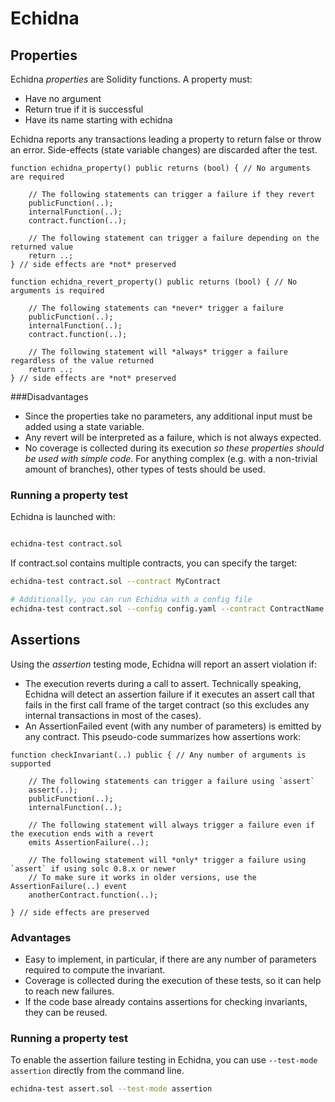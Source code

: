 # Echidna 

## Properties 

Echidna *properties* are Solidity functions. A property must:

- Have no argument
- Return true if it is successful
- Have its name starting with echidna

Echidna reports any transactions leading a property to return false or throw an error. Side-effects (state variable changes) are discarded after the test.

```solidity
function echidna_property() public returns (bool) { // No arguments are required

    // The following statements can trigger a failure if they revert 
    publicFunction(..);
    internalFunction(..);
    contract.function(..);

    // The following statement can trigger a failure depending on the returned value
    return ..;
} // side effects are *not* preserved

function echidna_revert_property() public returns (bool) { // No arguments is required

    // The following statements can *never* trigger a failure
    publicFunction(..);
    internalFunction(..);
    contract.function(..);

    // The following statement will *always* trigger a failure regardless of the value returned
    return ..;
} // side effects are *not* preserved
```

###Disadvantages
- Since the properties take no parameters, any additional input must be added using a state variable.
- Any revert will be interpreted as a failure, which is not always expected.
- No coverage is collected during its execution *so these properties should be used with simple code*. For anything complex (e.g. with a non-trivial amount of branches), other types of tests should be used.

### Running a property test

Echidna is launched with:
```bash

echidna-test contract.sol
```

If contract.sol contains multiple contracts, you can specify the target:

```bash
echidna-test contract.sol --contract MyContract

# Additionally, you can run Echidna with a config file
echidna-test contract.sol --config config.yaml --contract ContractName
```

## Assertions

Using the *assertion* testing mode, Echidna will report an assert violation if:

- The execution reverts during a call to assert. Technically speaking, Echidna will detect an assertion failure if it executes an assert call that fails in the first call frame of the target contract (so this excludes any internal transactions in most of the cases).
- An AssertionFailed event (with any number of parameters) is emitted by any contract. This pseudo-code summarizes how assertions work:

```solidity
function checkInvariant(..) public { // Any number of arguments is supported

    // The following statements can trigger a failure using `assert`
    assert(..); 
    publicFunction(..);
    internalFunction(..);

    // The following statement will always trigger a failure even if the execution ends with a revert
    emits AssertionFailure(..);

    // The following statement will *only* trigger a failure using `assert` if using solc 0.8.x or newer
    // To make sure it works in older versions, use the AssertionFailure(..) event
    anotherContract.function(..);
    
} // side effects are preserved
```

### Advantages
- Easy to implement, in particular, if there are any number of parameters required to compute the invariant.
- Coverage is collected during the execution of these tests, so it can help to reach new failures.
- If the code base already contains assertions for checking invariants, they can be reused.

### Running a property test

To enable the assertion failure testing in Echidna, you can use `--test-mode assertion` directly from the command line.

```bash
echidna-test assert.sol --test-mode assertion
```
